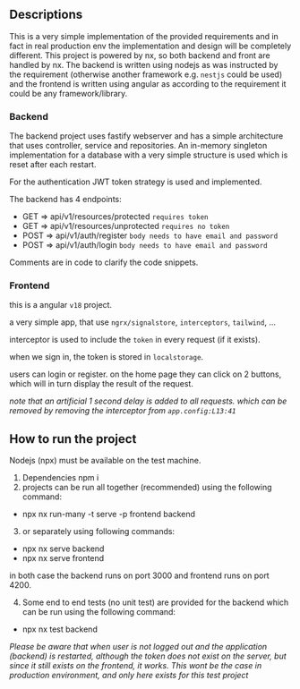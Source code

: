 ## Descriptions

This is a very simple implementation of the provided requirements and in fact in real production env the implementation and design will be completely different. This project is powered by nx, so both backend and front are handled by nx. The backend is written using nodejs as was instructed by the requirement (otherwise another framework e.g. `nestjs` could be used) and the frontend is written using angular as according to the requirement it could be any framework/library.

### Backend

The backend project uses fastify webserver and has a simple architecture that uses controller, service and repositories. An in-memory singleton implementation for a database with a very simple structure is used which is reset after each restart.

For the authentication JWT token strategy is used and implemented.

The backend has 4 endpoints:

- GET => api/v1/resources/protected `requires token`
- GET => api/v1/resources/unprotected `requires no token`
- POST => api/v1/auth/register `body needs to have email and password`
- POST => api/v1/auth/login `body needs to have email and password`

Comments are in code to clarify the code snippets.

### Frontend

this is a angular `v18` project.

a very simple app, that use `ngrx/signalstore`, `interceptors`, `tailwind`, ...

interceptor is used to include the `token` in every request (if it exists).

when we sign in, the token is stored in `localstorage`.

users can login or register. on the home page they can click on 2 buttons, which will in turn display the result of the request.

_note that an artificial 1 second delay is added to all requests. which can be removed by removing the interceptor from `app.config:L13:41`_

## How to run the project

Nodejs (npx) must be available on the test machine.

1. Dependencies
   npm i
2. projects can be run all together (recommended) using the following command:

- npx nx run-many -t serve -p frontend backend

3. or separately using following commands:

- npx nx serve backend
- npx nx serve frontend

in both case the backend runs on port 3000 and frontend runs on port 4200.

4. Some end to end tests (no unit test) are provided for the backend which can be run using the following command:

- npx nx test backend

_Please be aware that when user is not logged out and the application (backend) is restarted, although the token does not exist on the server, but since it still exists on the frontend, it works. This wont be the case in production environment, and only here exists for this test project_
